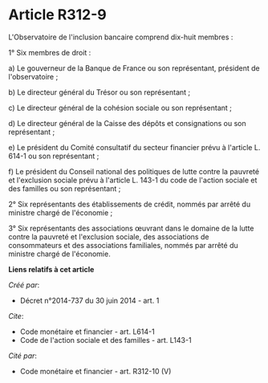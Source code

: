 # Article R312-9

L'Observatoire de l'inclusion bancaire comprend dix-huit membres :

1° Six membres de droit :

a) Le gouverneur de la Banque de France ou son représentant, président de l'observatoire ;

b) Le directeur général du Trésor ou son représentant ;

c) Le directeur général de la cohésion sociale ou son représentant ;

d) Le directeur général de la Caisse des dépôts et consignations ou son représentant ;

e) Le président du Comité consultatif du secteur financier prévu à l'article L. 614-1 ou son représentant ;

f) Le président du Conseil national des politiques de lutte contre la pauvreté et l'exclusion sociale prévu à l'article L.
143-1 du code de l'action sociale et des familles ou son représentant ;

2° Six représentants des établissements de crédit, nommés par arrêté du ministre chargé de l'économie ;

3° Six représentants des associations œuvrant dans le domaine de la lutte contre la pauvreté et l'exclusion sociale, des
associations de consommateurs et des associations familiales, nommés par arrêté du ministre chargé de l'économie.

**Liens relatifs à cet article**

_Créé par_:

  - Décret n°2014-737 du 30 juin 2014 - art. 1

_Cite_:

  - Code monétaire et financier - art. L614-1
  - Code de l'action sociale et des familles - art. L143-1

_Cité par_:

  - Code monétaire et financier - art. R312-10 (V)
